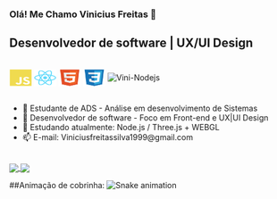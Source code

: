 ### Olá! Me Chamo Vinicius Freitas 👋

<h2>Desenvolvedor de software | UX/UI Design</h2>
<br>
<div style="display: inline_block">
    <img align="center" alt="Vini-Js" height="30" width="40" src="https://raw.githubusercontent.com/devicons/devicon/master/icons/javascript/javascript-plain.svg">
    <img align="center" alt="Vini-React" height="30" width="40" src="https://raw.githubusercontent.com/devicons/devicon/master/icons/react/react-original.svg">
    <img align="center" alt="Vini-HTML" height="30" width="40" src="https://raw.githubusercontent.com/devicons/devicon/master/icons/html5/html5-original.svg">
    <img align="center" alt="Vini-CSS" height="30" width="40" src="https://raw.githubusercontent.com/devicons/devicon/master/icons/css3/css3-original.svg">
    <img align="center" alt="Vini-Nodejs" height="30" width="40" src="https://cdn.jsdelivr.net/gh/devicons/devicon@latest/icons/nodejs/nodejs-original.svg" />
</div>
<br>
<ul>
    <li>🔭 Estudante de ADS - Análise em desenvolvimento de Sistemas</li>
    <li>🔭 Desenvolvedor de software - Foco em Front-end e UX|UI Design</li>
    <li>🌱 Estudando atualmente: Node.js / Three.js + WEBGL</li>
    <li>📫 E-mail: Viniciusfreitassilva1999@gmail.com</li>
</ul>
<br>
<a href="https://github.com/Freitas024/github-readme-stats">
  <img height=200 align="center" src="https://github-readme-stats.vercel.app/api?username=Freitas024" />
</a>
<a href="https://github.com/Freitas024/convoychat">
  <img height=200 align="center" src="https://github-readme-stats.vercel.app/api/top-langs?username=Freitas024&layout=compact&langs_count=8&card_width=300" />
</a>

##Animação de cobrinha:
![Snake animation](https://github.com/Freitas024/Freitas024/blob/output/snake.svg)
